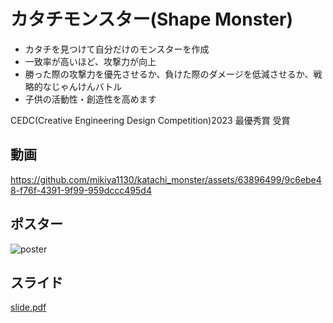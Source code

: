# カタチモンスター(Shape Monster)

- カタチを見つけて自分だけのモンスターを作成
- 一致率が高いほど、攻撃力が向上
- 勝った際の攻撃力を優先させるか、負けた際のダメージを低減させるか、戦略的なじゃんけんバトル
- 子供の活動性・創造性を高めます

CEDC(Creative Engineering Design Competition)2023 最優秀賞 受賞

## 動画

https://github.com/mikiya1130/katachi_monster/assets/63896499/9c6ebe48-f76f-4391-9f99-959dccc495d4

## ポスター

![poster](https://github.com/mikiya1130/katachi_monster/assets/63896499/bfc6719a-968f-4239-a771-672d929fd1ce)

## スライド

[slide.pdf](https://github.com/mikiya1130/katachi_monster/blob/master/slide.pdf)
